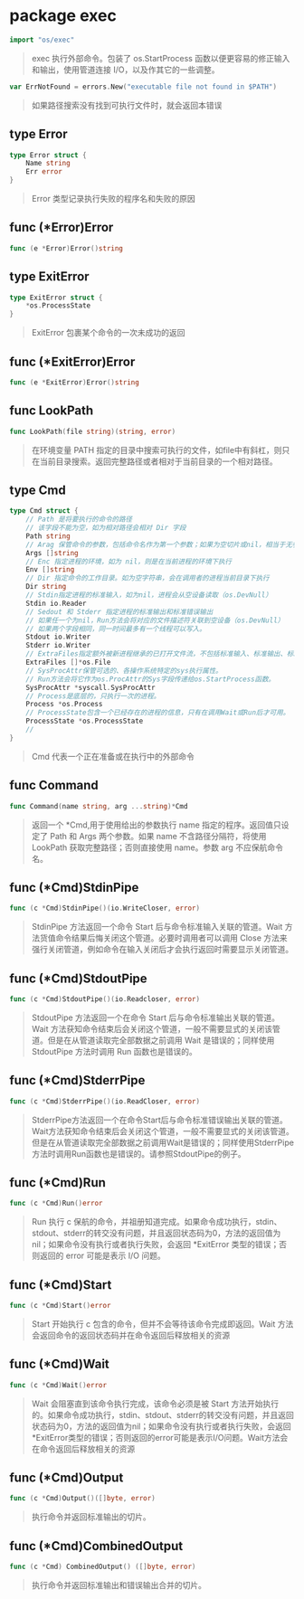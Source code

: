 # package exec
```go
import "os/exec"
```
> exec 执行外部命令。包装了 os.StartProcess 函数以便更容易的修正输入和输出，使用管道连接 I/O，以及作其它的一些调整。

```go
var ErrNotFound = errors.New("executable file not found in $PATH")
```
> 如果路径搜索没有找到可执行文件时，就会返回本错误

## type Error
```go
type Error struct {
	Name string
	Err error 
}
```
> Error 类型记录执行失败的程序名和失败的原因

## func (*Error)Error
```go
func (e *Error)Error()string
```

## type ExitError
```go
type ExitError struct {
	*os.ProcessState
}
```
> ExitError 包裹某个命令的一次未成功的返回

## func (*ExitError)Error
```go
func (e *ExitError)Error()string
```

## func LookPath
```go
func LookPath(file string)(string, error)
```
> 在环境变量 PATH 指定的目录中搜索可执行的文件，如file中有斜杠，则只在当前目录搜索。返回完整路径或者相对于当前目录的一个相对路径。

## type Cmd
```go
type Cmd struct {
	// Path 是将要执行的命令的路径
	// 该字段不能为空，如为相对路径会相对 Dir 字段
	Path string
	// Arag 保管命令的参数，包括命令名作为第一个参数；如果为空切片或nil，相当于无参数命令
	Args []string
	// Enc 指定进程的环境，如为 nil，则是在当前进程的环境下执行
	Env []string
	// Dir 指定命令的工作目录。如为空字符串，会在调用者的进程当前目录下执行
	Dir string
	// Stdin指定进程的标准输入，如为nil，进程会从空设备读取（os.DevNull）
	Stdin io.Reader
	// Sedout 和 Stderr 指定进程的标准输出和标准错误输出
	// 如果任一个为nil，Run方法会将对应的文件描述符关联到空设备（os.DevNull）
	// 如果两个字段相同，同一时间最多有一个线程可以写入。
	Stdout io.Writer
	Stderr io.Writer
	// ExtraFiles指定额外被新进程继承的已打开文件流，不包括标准输入、标准输出、标准错误输出。
	ExtraFiles []*os.File
	// SysProcAttr保管可选的、各操作系统特定的sys执行属性。
    // Run方法会将它作为os.ProcAttr的Sys字段传递给os.StartProcess函数。
    SysProcAttr *syscall.SysProcAttr
    // Process是底层的，只执行一次的进程。
    Process *os.Process
    // ProcessState包含一个已经存在的进程的信息，只有在调用Wait或Run后才可用。
    ProcessState *os.ProcessState
    // 
}
```
> Cmd 代表一个正在准备或在执行中的外部命令

## func Command
```go
func Command(name string, arg ...string)*Cmd
```
> 返回一个 *Cmd,用于使用给出的参数执行 name 指定的程序。返回值只设定了 Path 和 Args 两个参数。如果 name 不含路径分隔符，将使用 LookPath 获取完整路径；否则直接使用 name。参数 arg 不应保航命令名。

## func (*Cmd)StdinPipe
```go
func (c *Cmd)StdinPipe()(io.WriteCloser, error)
```
> StdinPipe 方法返回一个命令 Start 后与命令标准输入关联的管道。Wait 方法货值命令结果后悔关闭这个管道。必要时调用者可以调用 Close 方法来强行关闭管道，例如命令在输入关闭后才会执行返回时需要显示关闭管道。

## func (*Cmd)StdoutPipe
```go
func (c *Cmd)StdoutPipe()(io.Readcloser, error)
```
> StdoutPipe 方法返回一个在命令 Start 后与命令标准输出关联的管道。Wait 方法获知命令结束后会关闭这个管道，一般不需要显式的关闭该管道。但是在从管道读取完全部数据之前调用 Wait 是错误的；同样使用 StdoutPipe 方法时调用 Run 函数也是错误的。

## func (*Cmd)StderrPipe
```go
func (c *Cmd)StderrPipe()(io.ReadCloser, error)
```
> StderrPipe方法返回一个在命令Start后与命令标准错误输出关联的管道。Wait方法获知命令结束后会关闭这个管道，一般不需要显式的关闭该管道。但是在从管道读取完全部数据之前调用Wait是错误的；同样使用StderrPipe方法时调用Run函数也是错误的。请参照StdoutPipe的例子。

## func (*Cmd)Run
```go
func (c *Cmd)Run()error
```
> Run 执行 c 保航的命令，并祖册知道完成。如果命令成功执行，stdin、stdout、stderr的转交没有问题，并且返回状态码为0，方法的返回值为nil；如果命令没有执行或者执行失败，会返回 *ExitError 类型的错误；否则返回的 error 可能是表示 I/O 问题。

## func (*Cmd)Start
```go
func (c *Cmd)Start()error
```
> Start 开始执行 c 包含的命令，但并不会等待该命令完成即返回。Wait 方法会返回命令的返回状态码并在命令返回后释放相关的资源

## func (*Cmd)Wait
```go
func (c *Cmd)Wait()error
```
> Wait 会阻塞直到该命令执行完成，该命令必须是被 Start 方法开始执行的。如果命令成功执行，stdin、stdout、stderr的转交没有问题，并且返回状态码为0，方法的返回值为nil；如果命令没有执行或者执行失败，会返回*ExitError类型的错误；否则返回的error可能是表示I/O问题。Wait方法会在命令返回后释放相关的资源

## func (*Cmd)Output
```go
func (c *Cmd)Output()([]byte, error)
```
> 执行命令并返回标准输出的切片。

## func (*Cmd)CombinedOutput
```go
func (c *Cmd) CombinedOutput() ([]byte, error)
```
> 执行命令并返回标准输出和错误输出合并的切片。